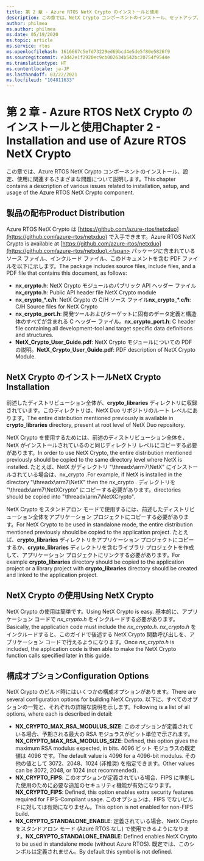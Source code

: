 ```yaml
---
title: 第 2 章 - Azure RTOS NetX Crypto のインストールと使用
description: この章では、NetX Crypto コンポーネントのインストール、セットアップ、使用に関連するさまざまな問題について説明します。
author: philmea
ms.author: philmea
ms.date: 05/19/2020
ms.topic: article
ms.service: rtos
ms.openlocfilehash: 1616667c5efd73229ed69bcd4e5de5f80e5826f9
ms.sourcegitcommit: e3d42e1f2920ec9cb002634b542bc20754f9544e
ms.translationtype: HT
ms.contentlocale: ja-JP
ms.lasthandoff: 03/22/2021
ms.locfileid: "104811633"
---
```

# <a name="chapter-2---installation-and-use-of-azure-rtos-netx-crypto"></a><span data-ttu-id="1539b-103">第 2 章 - Azure RTOS NetX Crypto のインストールと使用</span><span class="sxs-lookup"><span data-stu-id="1539b-103">Chapter 2 - Installation and use of Azure RTOS NetX Crypto</span></span>

<span data-ttu-id="1539b-104">この章では、Azure RTOS NetX Crypto コンポーネントのインストール、設定、使用に関連するさまざまな問題について説明します。</span><span class="sxs-lookup"><span data-stu-id="1539b-104">This chapter contains a description of various issues related to installation, setup, and usage of the Azure RTOS NetX Crypto component.</span></span>

## <a name="product-distribution"></a><span data-ttu-id="1539b-105">製品の配布</span><span class="sxs-lookup"><span data-stu-id="1539b-105">Product Distribution</span></span>

<span data-ttu-id="1539b-106">Azure RTOS NetX Crypto は [https://github.com/azure-rtos/netxduo](https://github.com/azure-rtos/netxduo) で入手できます。</span><span class="sxs-lookup"><span data-stu-id="1539b-106">Azure RTOS NetX Crypto is available at [https://github.com/azure-rtos/netxduo](https://github.com/azure-rtos/netxduo).</span></span> <span data-ttu-id="1539b-107">パッケージに含まれているソース ファイル、インクルード ファイル、このドキュメントを含む PDF ファイルを以下に示します。</span><span class="sxs-lookup"><span data-stu-id="1539b-107">The package includes source files, include files, and a PDF file that contains this document, as follows:</span></span>

- <span data-ttu-id="1539b-108">**nx_crypto.h**: NetX Crypto モジュールのパブリック API ヘッダー ファイル</span><span class="sxs-lookup"><span data-stu-id="1539b-108">**nx_crypto.h**: Public API header file NetX Crypto module</span></span>
- <span data-ttu-id="1539b-109">**nx_crypto_\*.c/h**: NetX Crypto の C/H ソース ファイル</span><span class="sxs-lookup"><span data-stu-id="1539b-109">**nx_crypto_\*.c/h**: C/H Source files for NetX Crypto</span></span>
- <span data-ttu-id="1539b-110">**nx_crypto_port.h**: 開発ツールおよびターゲットに固有のデータ定義と構造体のすべてが含まれる C ヘッダー ファイル。</span><span class="sxs-lookup"><span data-stu-id="1539b-110">**nx_crypto_port.h**: C header file containing all development-tool and target specific data definitions and structures.</span></span>
- <span data-ttu-id="1539b-111">**NetX_Crypto_User_Guide.pdf**: NetX Crypto モジュールについての PDF の説明。</span><span class="sxs-lookup"><span data-stu-id="1539b-111">**NetX_Crypto_User_Guide.pdf**: PDF description of NetX Crypto Module.</span></span>

## <a name="netx-crypto-installation"></a><span data-ttu-id="1539b-112">NetX Crypto のインストール</span><span class="sxs-lookup"><span data-stu-id="1539b-112">NetX Crypto Installation</span></span>

<span data-ttu-id="1539b-113">前述したディストリビューション全体が、**crypto_libraries** ディレクトリに収録されています。このディレクトリは、NetX Duo リポジトリのルート レベルにあります。</span><span class="sxs-lookup"><span data-stu-id="1539b-113">The entire distribution mentioned previously is available in **crypto_libraries** directory, present at root level of NetX Duo repository.</span></span>

<span data-ttu-id="1539b-114">NetX Crypto を使用するためには、前述のディストリビューション全体を、NetX がインストールされているのと同じディレクトリ レベルにコピーする必要があります。</span><span class="sxs-lookup"><span data-stu-id="1539b-114">In order to use NetX Crypto, the entire distribution mentioned previously should be copied to the same directory level where NetX is installed.</span></span> <span data-ttu-id="1539b-115">たとえば、NetX がディレクトリ "\threadx\arm7\NetX" にインストールされている場合は、nx_crypto *.*</span><span class="sxs-lookup"><span data-stu-id="1539b-115">For example, if NetX is installed in the directory "\threadx\arm7\NetX" then the nx_crypto *.*</span></span> <span data-ttu-id="1539b-116">ディレクトリを "\threadx\arm7\NetXCrypto" にコピーする必要があります。</span><span class="sxs-lookup"><span data-stu-id="1539b-116">directories should be copied into "\threadx\arm7\NetXCrypto".</span></span>

<span data-ttu-id="1539b-117">NetX Crypto をスタンドアロン モードで使用するには、前述したディストリビューション全体をアプリケーション プロジェクトにコピーする必要があります。</span><span class="sxs-lookup"><span data-stu-id="1539b-117">For NetX Crypto to be used in standalone mode, the entire distribution mentioned previously should be copied to the application project.</span></span> <span data-ttu-id="1539b-118">たとえば、**crypto_libraries** ディレクトリをアプリケーション プロジェクトにコピーするか、**crypto_libraries** ディレクトリを含むライブラリ プロジェクトを作成して、アプリケーション プロジェクトにリンクする必要があります。</span><span class="sxs-lookup"><span data-stu-id="1539b-118">For example **crypto_libraries** directory should be copied to the application project or a library project with **crypto_libraries** directory should be created and linked to the application project.</span></span> 

## <a name="using-netx-crypto"></a><span data-ttu-id="1539b-119">NetX Crypto の使用</span><span class="sxs-lookup"><span data-stu-id="1539b-119">Using NetX Crypto</span></span>

<span data-ttu-id="1539b-120">NetX Crypto の使用は簡単です。</span><span class="sxs-lookup"><span data-stu-id="1539b-120">Using NetX Crypto is easy.</span></span> <span data-ttu-id="1539b-121">基本的に、アプリケーション コードで *nx_crypto.h* をインクルードする必要があります。</span><span class="sxs-lookup"><span data-stu-id="1539b-121">Basically, the application code must include the *nx_crypto.h*.</span></span>  <span data-ttu-id="1539b-122">*nx_crypto.h* をインクルードすると、このガイドで後述する NetX Crypto 関数呼び出しを、アプリケーション コードで行えるようになります。</span><span class="sxs-lookup"><span data-stu-id="1539b-122">Once *nx_crypto.h* is included, the application code is then able to make the NetX Crypto function calls specified later in this guide.</span></span>

## <a name="configuration-options"></a><span data-ttu-id="1539b-123">構成オプション</span><span class="sxs-lookup"><span data-stu-id="1539b-123">Configuration Options</span></span>

<span data-ttu-id="1539b-124">NetX Crypto のビルド時にはいくつかの構成オプションがあります。</span><span class="sxs-lookup"><span data-stu-id="1539b-124">There are several configuration options for building NetX Crypto.</span></span> <span data-ttu-id="1539b-125">以下に、すべてのオプションの一覧と、それぞれの詳細な説明を示します。</span><span class="sxs-lookup"><span data-stu-id="1539b-125">Following is a list of all options, where each is described in detail:</span></span>

- <span data-ttu-id="1539b-126">**NX_CRYPTO_MAX_RSA_MODULUS_SIZE**: このオプションが定義されている場合、予期される最大の RSA モジュラスがビット単位で示されます。</span><span class="sxs-lookup"><span data-stu-id="1539b-126">**NX_CRYPTO_MAX_RSA_MODULUS_SIZE**: Defined, this option gives the maximum RSA modulus expected, in bits.</span></span> <span data-ttu-id="1539b-127">4096 ビット モジュラスの既定値は 4096 です。</span><span class="sxs-lookup"><span data-stu-id="1539b-127">The default value is 4096 for a 4096-bit modulus.</span></span> <span data-ttu-id="1539b-128">その他の値として 3072、2048、1024 (非推奨) を指定できます。</span><span class="sxs-lookup"><span data-stu-id="1539b-128">Other values can be 3072, 2048, or 1024 (not recommended).</span></span>
- <span data-ttu-id="1539b-129">**NX_CRYPTO_FIPS**: このオプションが定義されている場合、FIPS に準拠した使用のために必要な追加のセキュリティ機能が有効になります。</span><span class="sxs-lookup"><span data-stu-id="1539b-129">**NX_CRYPTO_FIPS**: Defined, this option enables extra security features required for FIPS-Compliant usage.</span></span> <span data-ttu-id="1539b-130">このオプションは、FIPS でないビルドに対しては有効になりません。</span><span class="sxs-lookup"><span data-stu-id="1539b-130">This option is not enabled for non-FIPS build.</span></span>
- <span data-ttu-id="1539b-131">**NX_CRYPTO_STANDALONE_ENABLE**: 定義されている場合、NetX Crypto をスタンドアロン モード (Azure RTOS なし) で使用できるようになります。</span><span class="sxs-lookup"><span data-stu-id="1539b-131">**NX_CRYPTO_STANDALONE_ENABLE**: Defined enables NetX Crypto to be used in standalone mode (without Azure RTOS).</span></span> <span data-ttu-id="1539b-132">既定では、このシンボルは定義されません。</span><span class="sxs-lookup"><span data-stu-id="1539b-132">By default this symbol is not defined.</span></span>
